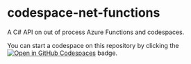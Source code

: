 # codespace-net-functions
A C# API on out of process Azure Functions and codespaces.

You can start a codespace on this repository by clicking the [![Open in GitHub Codespaces](https://github.com/codespaces/badge.svg)](https://github.com/codespaces/new?hide_repo_select=true&ref=main&repo=R_kgDOIVcX-Q) badge.
